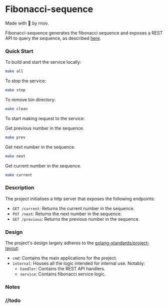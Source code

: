 # Fibonacci-sequence


Made with :blue_heart: by rnov.

Fibonacci-sequence generates the fibonacci sequence and exposes a REST API to query the sequence, as described [here](https://gist.github.com/stepanbujnak/7fa18e2e97de2fd3f593c00b09c445c2).

### Quick Start

To build and start the service locally:
```sh
make all
```

To stop the service:
```sh
make stop
```

To remove bin directory:
```sh
make clean
```

To start making request to the service:

Get previous number in the sequence.
```sh
make prev
```

Get next number in the sequence.
```sh
make next
```

Get current number in the sequence.
```sh
make current
```

### Description

The project initialises a http server that exposes the following endpoints:

- `GET /current`: Returns the current number in the sequence.
- `PUT /next`: Returns the next number in the sequence.
- `GET /previous`: Returns the previous number in the sequence.


### Design

The project's design largely adheres to
the [golang-standards/project-layout](https://github.com/golang-standards/project-layout):

- `cmd`: Contains the main applications for the project.
- `internal`: Houses all the logic intended for internal use. Notably:
    - `handler`: Contains the REST API handlers. 
    - `service`: Contains fibonacci service logic.

### Notes

### //todo
